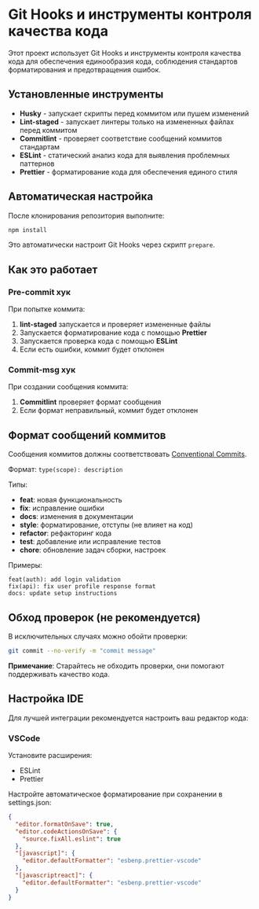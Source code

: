 # Git Hooks и инструменты контроля качества кода

Этот проект использует Git Hooks и инструменты контроля качества кода для обеспечения единообразия кода, соблюдения стандартов форматирования и предотвращения ошибок.

## Установленные инструменты

- **Husky** - запускает скрипты перед коммитом или пушем изменений
- **Lint-staged** - запускает линтеры только на измененных файлах перед коммитом
- **Commitlint** - проверяет соответствие сообщений коммитов стандартам
- **ESLint** - статический анализ кода для выявления проблемных паттернов
- **Prettier** - форматирование кода для обеспечения единого стиля

## Автоматическая настройка

После клонирования репозитория выполните:

```bash
npm install
```

Это автоматически настроит Git Hooks через скрипт `prepare`.

## Как это работает

### Pre-commit хук

При попытке коммита:

1. **lint-staged** запускается и проверяет измененные файлы
2. Запускается форматирование кода с помощью **Prettier**
3. Запускается проверка кода с помощью **ESLint**
4. Если есть ошибки, коммит будет отклонен

### Commit-msg хук

При создании сообщения коммита:

1. **Commitlint** проверяет формат сообщения
2. Если формат неправильный, коммит будет отклонен

## Формат сообщений коммитов

Сообщения коммитов должны соответствовать [Conventional Commits](https://www.conventionalcommits.org/).

Формат: `type(scope): description`

Типы:

- **feat**: новая функциональность
- **fix**: исправление ошибки
- **docs**: изменения в документации
- **style**: форматирование, отступы (не влияет на код)
- **refactor**: рефакторинг кода
- **test**: добавление или исправление тестов
- **chore**: обновление задач сборки, настроек

Примеры:

```
feat(auth): add login validation
fix(api): fix user profile response format
docs: update setup instructions
```

## Обход проверок (не рекомендуется)

В исключительных случаях можно обойти проверки:

```bash
git commit --no-verify -m "commit message"
```

**Примечание**: Старайтесь не обходить проверки, они помогают поддерживать качество кода.

## Настройка IDE

Для лучшей интеграции рекомендуется настроить ваш редактор кода:

### VSCode

Установите расширения:

- ESLint
- Prettier

Настройте автоматическое форматирование при сохранении в settings.json:

```json
{
  "editor.formatOnSave": true,
  "editor.codeActionsOnSave": {
    "source.fixAll.eslint": true
  },
  "[javascript]": {
    "editor.defaultFormatter": "esbenp.prettier-vscode"
  },
  "[javascriptreact]": {
    "editor.defaultFormatter": "esbenp.prettier-vscode"
  }
}
```
